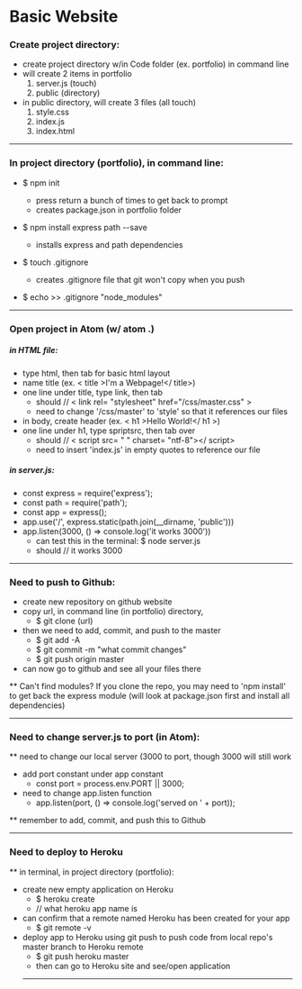 # Basic Website

### Create project directory:
- create project directory w/in Code folder (ex. portfolio) in command line
- will create 2 items in portfolio
  1. server.js (touch)
  2. public (directory)
- in public directory, will create 3 files (all touch)
  1. style.css
  2. index.js
  3. index.html
___

### In project directory (portfolio), in command line:


- $ npm init
  - press return a bunch of times to get back to prompt
  - creates package.json in portfolio folder


- $ npm install express path --save
  - installs express and path dependencies


- $ touch .gitignore
  - creates .gitignore file that git won't copy when you push


- $ echo >> .gitignore "node_modules"
___

### Open project in Atom (w/ atom .)

##### in HTML file:
- type html, then tab for basic html layout
- name title (ex. < title >I'm a Webpage!</ title>)
- one line under title, type link, then tab
  - should // < link rel= "stylesheet" href="/css/master.css" >
  - need to change '/css/master' to 'style' so that it references our files
- in body, create header (ex. < h1 >Hello World!</ h1 >)
- one line under h1, type spriptsrc, then tab over
  - should // < script src= " " charset= "ntf-8"></ script>
  - need to insert 'index.js' in empty quotes to reference our file

##### in server.js:
- const express = require('express');
- const path = require('path');
- const app = express();
- app.use('/', express.static(path.join(__dirname, 'public')))
- app.listen(3000, () => console.log('it works 3000'))
  - can test this in the terminal: $ node server.js
  - should // it works 3000
___

### Need to push to Github:
- create new repository on github website
- copy url, in command line (in portfolio) directory,
  - $ git clone (url)
- then we need to add, commit, and push to the master
  - $ git add -A
  - $ git commit -m "what commit changes"
  - $ git push origin master
- can now go to github and see all your files there

** Can't find modules? If you clone the repo, you may need to 'npm install' to get back the express module (will look at package.json first and install all dependencies)
___

### Need to change server.js to port (in Atom):
** need to change our local server (3000 to port, though 3000 will still work
- add port constant under app constant
  - const port = process.env.PORT || 3000;
- need to change app.listen function
  - app.listen(port, () => console.log('served on ' + port));

** remember to add, commit, and push this to Github
___

### Need to deploy to Heroku
** in terminal, in project directory (portfolio):
- create new empty application on Heroku
  - $ heroku create
  - // what heroku app name is
- can confirm that a remote named Heroku has been created for your app
  - $ git remote -v
- deploy app to Heroku using git push to push code from local repo's master branch to Heroku remote
  - $ git push heroku master
  - then can go to Heroku site and see/open application
  ___
